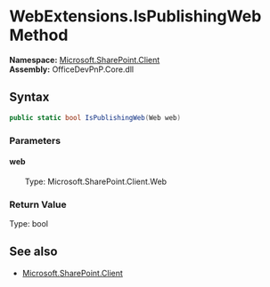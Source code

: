 # WebExtensions.IsPublishingWeb Method  
  

**Namespace:** [Microsoft.SharePoint.Client](Microsoft.SharePoint.Client.md)  
**Assembly:** OfficeDevPnP.Core.dll  
## Syntax
```C#
public static bool IsPublishingWeb(Web web)
```
### Parameters
#### web  
&emsp;&emsp;Type: Microsoft.SharePoint.Client.Web  

### Return Value
Type: bool  

## See also
- [Microsoft.SharePoint.Client](Microsoft.SharePoint.Client.md)

